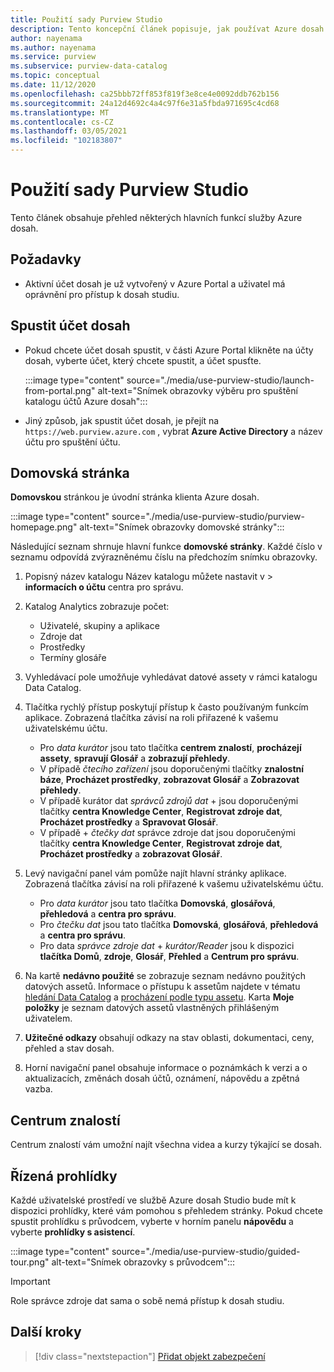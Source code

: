 ```yaml
---
title: Použití sady Purview Studio
description: Tento koncepční článek popisuje, jak používat Azure dosah Studio.
author: nayenama
ms.author: nayenama
ms.service: purview
ms.subservice: purview-data-catalog
ms.topic: conceptual
ms.date: 11/12/2020
ms.openlocfilehash: ca25bbb72ff853f819f3e8ce4e0092ddb762b156
ms.sourcegitcommit: 24a12d4692c4a4c97f6e31a5fbda971695c4cd68
ms.translationtype: MT
ms.contentlocale: cs-CZ
ms.lasthandoff: 03/05/2021
ms.locfileid: "102183807"
---
```

# <a name="use-purview-studio"></a>Použití sady Purview Studio

Tento článek obsahuje přehled některých hlavních funkcí služby Azure dosah.

## <a name="prerequisites"></a>Požadavky

* Aktivní účet dosah je už vytvořený v Azure Portal a uživatel má oprávnění pro přístup k dosah studiu.

## <a name="launch-purview-account"></a>Spustit účet dosah

* Pokud chcete účet dosah spustit, v části Azure Portal klikněte na účty dosah, vyberte účet, který chcete spustit, a účet spusťte.

   :::image type="content" source="./media/use-purview-studio/launch-from-portal.png" alt-text="Snímek obrazovky výběru pro spuštění katalogu účtů Azure dosah":::

* Jiný způsob, jak spustit účet dosah, je přejít na `https://web.purview.azure.com` , vybrat **Azure Active Directory** a název účtu pro spuštění účtu.

## <a name="home-page"></a>Domovská stránka

**Domovskou** stránkou je úvodní stránka klienta Azure dosah.

 :::image type="content" source="./media/use-purview-studio/purview-homepage.png" alt-text="Snímek obrazovky domovské stránky":::

Následující seznam shrnuje hlavní funkce **domovské stránky**. Každé číslo v seznamu odpovídá zvýrazněnému číslu na předchozím snímku obrazovky.

1. Popisný název katalogu Název katalogu můžete nastavit v   >  **informacích o účtu** centra pro správu.

2. Katalog Analytics zobrazuje počet:
    - Uživatelé, skupiny a aplikace
    - Zdroje dat
    - Prostředky
    - Termíny glosáře

3. Vyhledávací pole umožňuje vyhledávat datové assety v rámci katalogu Data Catalog.

4. Tlačítka rychlý přístup poskytují přístup k často používaným funkcím aplikace. Zobrazená tlačítka závisí na roli přiřazené k vašemu uživatelskému účtu.

    - Pro *data kurátor* jsou tato tlačítka **centrem znalostí**, **procházejí assety**, **spravují Glosář** a **zobrazují přehledy**.
    - V případě *čtecího zařízení* jsou doporučenými tlačítky **znalostní báze**, **Procházet prostředky**, **zobrazovat Glosář** a **Zobrazovat přehledy**.
    - V případě kurátor dat *správců zdrojů dat*  +  jsou doporučenými tlačítky **centra Knowledge Center**, **Registrovat zdroje dat**, **Procházet prostředky** a **Spravovat Glosář**.
    - V případě  +  *čtečky dat* správce zdroje dat jsou doporučenými tlačítky **centra Knowledge Center**, **Registrovat zdroje dat**, **Procházet prostředky** a **zobrazovat Glosář**.

5. Levý navigační panel vám pomůže najít hlavní stránky aplikace. Zobrazená tlačítka závisí na roli přiřazené k vašemu uživatelskému účtu.

    - Pro *data kurátor* jsou tato tlačítka **Domovská**, **glosářová**, **přehledová** a **centra pro správu**.
    - Pro *čtečku dat* jsou tato tlačítka **Domovská**, **glosářová**, **přehledová** a **centra pro správu**.
    - Pro data *správce zdroje dat*  +  *kurátor/Reader* jsou k dispozici **tlačítka Domů**, **zdroje**, **Glosář**, **Přehled** a **Centrum pro správu**.
  
6. Na kartě **nedávno použité** se zobrazuje seznam nedávno použitých datových assetů. Informace o přístupu k assetům najdete v tématu [hledání Data Catalog](how-to-search-catalog.md) a [procházení podle typu assetu](how-to-browse-catalog.md#browse-experience).  Karta **Moje položky** je seznam datových assetů vlastněných přihlášeným uživatelem.
7. **Užitečné odkazy** obsahují odkazy na stav oblasti, dokumentaci, ceny, přehled a stav dosah.
8. Horní navigační panel obsahuje informace o poznámkách k verzi a o aktualizacích, změnách dosah účtů, oznámení, nápovědu a zpětná vazba.

## <a name="knowledge-center"></a>Centrum znalostí

Centrum znalostí vám umožní najít všechna videa a kurzy týkající se dosah.

## <a name="guided-tours"></a>Řízená prohlídky

Každé uživatelské prostředí ve službě Azure dosah Studio bude mít k dispozici prohlídky, které vám pomohou s přehledem stránky. Pokud chcete spustit prohlídku s průvodcem, vyberte v horním panelu **nápovědu** a vyberte **prohlídky s asistencí**.

:::image type="content" source="./media/use-purview-studio/guided-tour.png" alt-text="Snímek obrazovky s průvodcem":::

> [!Important]
   > Role správce zdroje dat sama o sobě nemá přístup k dosah studiu.

## <a name="next-steps"></a>Další kroky

> [!div class="nextstepaction"]
> [Přidat objekt zabezpečení](tutorial-scan-data.md)
